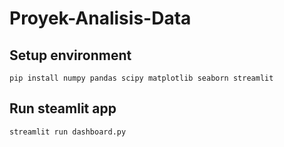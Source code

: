# Proyek-Analisis-Data
## Setup environment
```
pip install numpy pandas scipy matplotlib seaborn streamlit
```

## Run steamlit app
```
streamlit run dashboard.py
```
